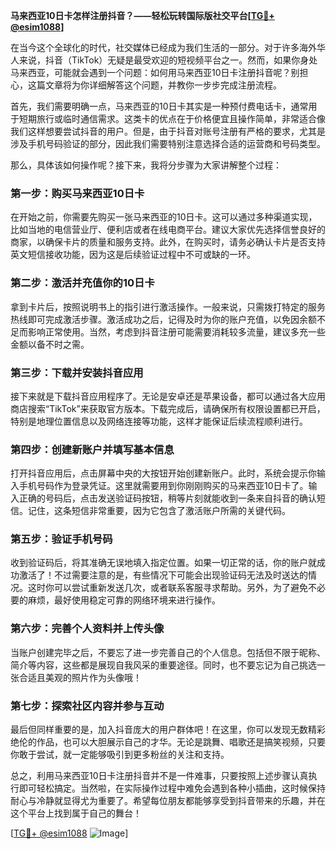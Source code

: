 **马来西亚10日卡怎样注册抖音？——轻松玩转国际版社交平台[[TG💪+ @esim1088](https://t.me/s/esim1088)]**

在当今这个全球化的时代，社交媒体已经成为我们生活的一部分。对于许多海外华人来说，抖音（TikTok）无疑是最受欢迎的短视频平台之一。然而，如果你身处马来西亚，可能就会遇到一个问题：如何用马来西亚10日卡注册抖音呢？别担心，这篇文章将为你详细解答这个问题，并教你一步步完成注册流程。

首先，我们需要明确一点，马来西亚的10日卡其实是一种预付费电话卡，通常用于短期旅行或临时通信需求。这类卡的优点在于价格便宜且操作简单，非常适合像我们这样想要尝试抖音的用户。但是，由于抖音对账号注册有严格的要求，尤其是涉及手机号码验证的部分，因此我们需要特别注意选择合适的运营商和号码类型。

那么，具体该如何操作呢？接下来，我将分步骤为大家讲解整个过程：

### 第一步：购买马来西亚10日卡

在开始之前，你需要先购买一张马来西亚的10日卡。这可以通过多种渠道实现，比如当地的电信营业厅、便利店或者在线电商平台。建议大家优先选择信誉良好的商家，以确保卡片的质量和服务支持。此外，在购买时，请务必确认卡片是否支持英文短信接收功能，因为这是后续验证过程中不可或缺的一环。

### 第二步：激活并充值你的10日卡

拿到卡片后，按照说明书上的指引进行激活操作。一般来说，只需拨打特定的服务热线即可完成激活步骤。激活成功之后，记得及时为你的账户充值，以免因余额不足而影响正常使用。当然，考虑到抖音注册可能需要消耗较多流量，建议多充一些金额以备不时之需。

### 第三步：下载并安装抖音应用

接下来就是下载抖音应用程序了。无论是安卓还是苹果设备，都可以通过各大应用商店搜索“TikTok”来获取官方版本。下载完成后，请确保所有权限设置都已开启，特别是地理位置信息以及网络连接等功能，这样才能保证后续流程顺利进行。

### 第四步：创建新账户并填写基本信息

打开抖音应用后，点击屏幕中央的大按钮开始创建新账户。此时，系统会提示你输入手机号码作为登录凭证。这里就需要用到你刚刚购买的马来西亚10日卡了。输入正确的号码后，点击发送验证码按钮，稍等片刻就能收到一条来自抖音的确认短信。记住，这条短信非常重要，因为它包含了激活账户所需的关键代码。

### 第五步：验证手机号码

收到验证码后，将其准确无误地填入指定位置。如果一切正常的话，你的账户就成功激活了！不过需要注意的是，有些情况下可能会出现验证码无法及时送达的情况。这时你可以尝试重新发送几次，或者联系客服寻求帮助。另外，为了避免不必要的麻烦，最好使用稳定可靠的网络环境来进行操作。

### 第六步：完善个人资料并上传头像

当账户创建完毕之后，不要忘了进一步完善自己的个人信息。包括但不限于昵称、简介等内容，这些都是展现自我风采的重要途径。同时，也不要忘记为自己挑选一张合适且美观的照片作为头像哦！

### 第七步：探索社区内容并参与互动

最后但同样重要的是，加入抖音庞大的用户群体吧！在这里，你可以发现无数精彩绝伦的作品，也可以大胆展示自己的才华。无论是跳舞、唱歌还是搞笑视频，只要你敢于尝试，就一定能够吸引到更多粉丝的关注和支持。

总之，利用马来西亚10日卡注册抖音并不是一件难事，只要按照上述步骤认真执行即可轻松搞定。当然啦，在实际操作过程中难免会遇到各种小插曲，这时候保持耐心与冷静就显得尤为重要了。希望每位朋友都能够享受到抖音带来的乐趣，并在这个平台上找到属于自己的舞台！

[[TG💪+ @esim1088](https://t.me/s/esim1088) ![Image](https://i.postimg.cc/4NQfJmqS/Snipaste-2025-05-13-00-14-12.png)]
